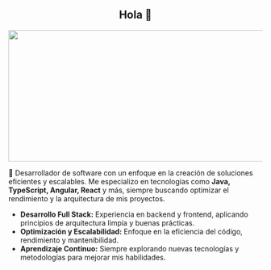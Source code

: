 <div align="center">
    <h2>Hola 👋</h2>
    <img  width="1850" height="260" align="center" src="https://imgur.com/jiu4UHg.png" alt="iTzJonathanxD"/>
</div>

<p align="left">
    🚀 Desarrollador de software con un enfoque en la creación de soluciones eficientes y escalables.  
    Me especializo en tecnologías como <b>Java, TypeScript, Angular, React</b> y más, siempre buscando optimizar el rendimiento y la arquitectura de mis proyectos.  
</p>

<ul align="left">
    <li><b>Desarrollo Full Stack:</b> Experiencia en backend y frontend, aplicando principios de arquitectura limpia y buenas prácticas.</li>
    <li><b>Optimización y Escalabilidad:</b> Enfoque en la eficiencia del código, rendimiento y mantenibilidad.</li>
    <li><b>Aprendizaje Continuo:</b> Siempre explorando nuevas tecnologías y metodologías para mejorar mis habilidades.</li>
</ul>


<!--
**iTzJonathanxD/iTzJonathanxD** is a ✨ _special_ ✨ repository because its `README.md` (this file) appears on your GitHub profile.

Here are some ideas to get you started:

- 🔭 I’m currently working on ...
- 🌱 I’m currently learning ...
- 👯 I’m looking to collaborate on ...
- 🤔 I’m looking for help with ...
- 💬 Ask me about ...
- 📫 How to reach me: ...
- 😄 Pronouns: ...
- ⚡ Fun fact: ...
-->



<!--
**iTzJonathanxD/iTzJonathanxD** is a ✨ _special_ ✨ repository because its `README.md` (this file) appears on your GitHub profile.

Here are some ideas to get you started:

- 🔭 I’m currently working on ...
- 🌱 I’m currently learning ...
- 👯 I’m looking to collaborate on ...
- 🤔 I’m looking for help with ...
- 💬 Ask me about ...
- 📫 How to reach me: ...
- 😄 Pronouns: ...
- ⚡ Fun fact: ...
-->
